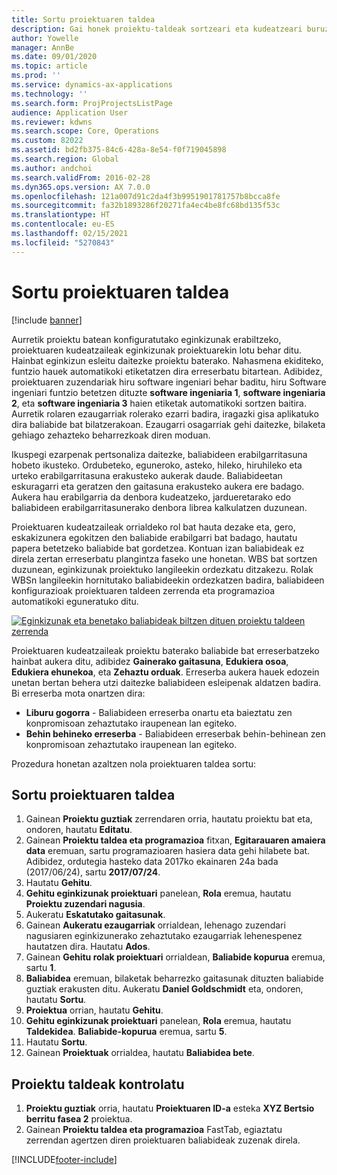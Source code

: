 ```yaml
---
title: Sortu proiektuaren taldea
description: Gai honek proiektu-taldeak sortzeari eta kudeatzeari buruzko informazioa ematen du.
author: Yowelle
manager: AnnBe
ms.date: 09/01/2020
ms.topic: article
ms.prod: ''
ms.service: dynamics-ax-applications
ms.technology: ''
ms.search.form: ProjProjectsListPage
audience: Application User
ms.reviewer: kdwns
ms.search.scope: Core, Operations
ms.custom: 82022
ms.assetid: bd2fb375-84c6-428a-8e54-f0f719045898
ms.search.region: Global
ms.author: andchoi
ms.search.validFrom: 2016-02-28
ms.dyn365.ops.version: AX 7.0.0
ms.openlocfilehash: 121a007d91c2da4f3b9951901781757b8bcca8fe
ms.sourcegitcommit: fa32b1893286f20271fa4ec4be8fc68bd135f53c
ms.translationtype: HT
ms.contentlocale: eu-ES
ms.lasthandoff: 02/15/2021
ms.locfileid: "5270843"
---
```

# <a name="create-a-project-team"></a>Sortu proiektuaren taldea

[!include [banner](../includes/banner.md)]

Aurretik proiektu batean konfiguratutako eginkizunak erabiltzeko, proiektuaren kudeatzaileak eginkizunak proiektuarekin lotu behar ditu. Hainbat eginkizun esleitu daitezke proiektu baterako. Nahasmena ekiditeko, funtzio hauek automatikoki etiketatzen dira erreserbatu bitartean. Adibidez, proiektuaren zuzendariak hiru software ingeniari behar baditu, hiru Software ingeniari funtzio betetzen dituzte **software ingeniaria 1**, **software ingeniaria 2**, eta **software ingeniaria 3** haien etiketak automatikoki sortzen baitira. Aurretik rolaren ezaugarriak rolerako ezarri badira, iragazki gisa aplikatuko dira baliabide bat bilatzerakoan. Ezaugarri osagarriak gehi daitezke, bilaketa gehiago zehazteko beharrezkoak diren moduan.

Ikuspegi ezarpenak pertsonaliza daitezke, baliabideen erabilgarritasuna hobeto ikusteko. Ordubeteko, eguneroko, asteko, hileko, hiruhileko eta urteko erabilgarritasuna erakusteko aukerak daude. Baliabideetan eskuragarri eta geratzen den gaitasuna erakusteko aukera ere badago. Aukera hau erabilgarria da denbora kudeatzeko, jardueretarako edo baliabideen erabilgarritasunerako denbora librea kalkulatzen duzunean.

Proiektuaren kudeatzaileak orrialdeko rol bat hauta dezake eta, gero, eskakizunera egokitzen den baliabide erabilgarri bat badago, hautatu papera betetzeko baliabide bat gordetzea. Kontuan izan baliabideak ez direla zertan erreserbatu plangintza faseko une honetan. WBS bat sortzen duzunean, eginkizunak proiektuko langileekin ordezkatu ditzakezu. Rolak WBSn langileekin hornitutako baliabideekin ordezkatzen badira, baliabideen konfigurazioak proiektuaren taldeen zerrenda eta programazioa automatikoki eguneratuko ditu.

[![Eginkizunak eta benetako baliabideak biltzen dituen proiektu taldeen zerrenda](./media/projectresourcing03-1024x368.jpg)](./media/projectresourcing03.jpg) 

Proiektuaren kudeatzaileak proiektu baterako baliabide bat erreserbatzeko hainbat aukera ditu, adibidez **Gainerako gaitasuna**, **Edukiera osoa**, **Edukiera ehunekoa**, eta **Zehaztu orduak**. Erreserba aukera hauek edozein unetan bertan behera utzi daitezke baliabideen esleipenak aldatzen badira. Bi erreserba mota onartzen dira:

- **Liburu gogorra** - Baliabideen erreserba onartu eta baieztatu zen konpromisoan zehaztutako iraupenean lan egiteko.
- **Behin behineko erreserba** - Baliabideen erreserbak behin-behinean zen konpromisoan zehaztutako iraupenean lan egiteko.

Prozedura honetan azaltzen nola proiektuaren taldea sortu:

## <a name="create-a-project-team"></a>Sortu proiektuaren taldea

1. Gainean **Proiektu guztiak** zerrendaren orria, hautatu proiektu bat eta, ondoren, hautatu **Editatu**.
2. Gainean **Proiektu taldea eta programazioa** fitxan, **Egitarauaren amaiera data** eremuan, sartu programazioaren hasiera data gehi hilabete bat. Adibidez, ordutegia hasteko data 2017ko ekainaren 24a bada (2017/06/24), sartu **2017/07/24**.
3. Hautatu **Gehitu**.
4. **Gehitu eginkizunak proiektuari** panelean, **Rola** eremua, hautatu **Proiektu zuzendari nagusia**.
5. Aukeratu **Eskatutako gaitasunak**.
6. Gainean **Aukeratu ezaugarriak** orrialdean, lehenago zuzendari nagusiaren eginkizunerako zehaztutako ezaugarriak lehenespenez hautatzen dira. Hautatu **Ados**.
7. Gainean **Gehitu rolak proiektuari** orrialdean, **Baliabide kopurua** eremua, sartu **1**.
8. **Baliabidea** eremuan, bilaketak beharrezko gaitasunak dituzten baliabide guztiak erakusten ditu. Aukeratu **Daniel Goldschmidt** eta, ondoren, hautatu **Sortu**.
9. **Proiektua** orrian, hautatu **Gehitu**.
10. **Gehitu eginkizunak proiektuari** panelean, **Rola** eremua, hautatu **Taldekidea**. **Baliabide-kopurua** eremua, sartu **5**.
11. Hautatu **Sortu**.
12. Gainean **Proiektuak** orrialdea, hautatu **Baliabidea bete**.

## <a name="monitor-project-teams"></a>Proiektu taldeak kontrolatu
1. **Proiektu guztiak** orria, hautatu **Proiektuaren ID-a** esteka **XYZ Bertsio berritu fasea 2** proiektua.
2. Gainean **Proiektu taldea eta programazioa** FastTab, egiaztatu zerrendan agertzen diren proiektuaren baliabideak zuzenak direla.


[!INCLUDE[footer-include](../includes/footer-banner.md)]
